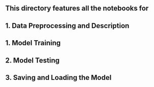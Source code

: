 ## This directory features all the notebooks for
## 1. Data Preprocessing and Description
## 1. Model Training
## 2. Model Testing
## 3. Saving and Loading the Model

